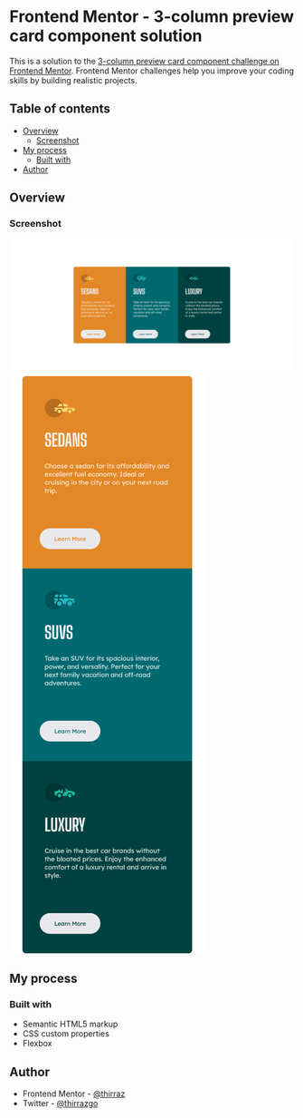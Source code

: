 # Frontend Mentor - 3-column preview card component solution

This is a solution to the [3-column preview card component challenge on Frontend Mentor](https://www.frontendmentor.io/challenges/3column-preview-card-component-pH92eAR2-). Frontend Mentor challenges help you improve your coding skills by building realistic projects.

## Table of contents

- [Overview](#overview)
  - [Screenshot](#screenshot)
- [My process](#my-process)
  - [Built with](#built-with)
- [Author](#author)

## Overview

### Screenshot

![](./desktop.png)
![](./mobile.png)

## My process

### Built with

- Semantic HTML5 markup
- CSS custom properties
- Flexbox

## Author

- Frontend Mentor - [@thirraz](https://www.frontendmentor.io/profile/thirraz)
- Twitter - [@thirrazgo](https://www.twitter.com/thirrazgo)
